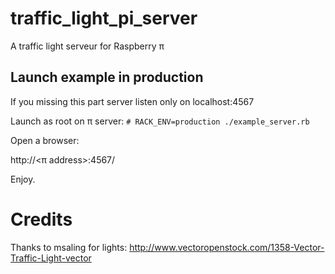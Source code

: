 traffic_light_pi_server
=======================

A traffic light serveur for Raspberry π

Launch example in production
----------------------------

If you missing this part server listen only on localhost:4567

Launch as root on π server:
```# RACK_ENV=production ./example_server.rb```

Open a browser:

http://<π address>:4567/

Enjoy.

Credits
=======

Thanks to msaling for lights:
http://www.vectoropenstock.com/1358-Vector-Traffic-Light-vector

